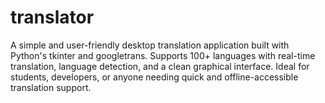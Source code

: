 # translator
A simple and user-friendly desktop translation application built with Python's tkinter and googletrans. Supports 100+ languages with real-time translation, language detection, and a clean graphical interface. Ideal for students, developers, or anyone needing quick and offline-accessible translation support.
